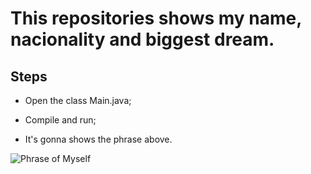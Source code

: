 # This repositories shows my name, nacionality and biggest dream.

## Steps

- Open the class Main.java;

- Compile and run;

- It's gonna shows the phrase above.

![Phrase of Myself](https://github.com/rafaelso1/myself/assets/images/phrase.png)
